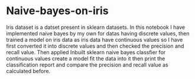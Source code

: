 # Naive-bayes-on-iris
Iris dataset is a datset present in sklearn datasets.
In this notebook I have implemented naive bayes by my own for datas having discrete values, then trained a model on iris data as iris data have continuous values so I have first converted it into discrete values and then checked the precision and recall value. Then applied Inbuilt sklearn naive bayes classfier for continuous values create a model fit the data into it then print the classification report and compare the precision and recall value as calculated before.
